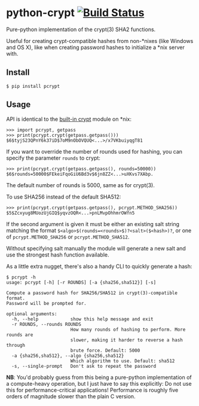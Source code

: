 # python-crypt [![Build Status](https://travis-ci.org/thusoy/python-crypt.svg?branch=master)](https://travis-ci.org/thusoy/python-crypt)

Pure-python implementation of the crypt(3) SHA2 functions.

Useful for creating crypt-compatible hashes from non-*nixes (like Windows
and OS X), like when creating password hashes to initialize a *nix server
with.


## Install

    $ pip install pcrypt


## Usage

API is identical to the [built-in crypt](https://docs.python.org/3.5/library/crypt.html) module on *nix:

    >>> import pcrypt, getpass
    >>> print(pcrypt.crypt(getpass.getpass()))
    $6$tyjS23QPnY6k37iD$7oM9nObOVQUQ<...>/x7VKbuiyqgT81

If you want to override the number of rounds used for hashing, you can specify the parameter `rounds` to crypt:

    >>> print(pcrypt.crypt(getpass.getpass(), rounds=50000))
    $6$rounds=50000$FEkeiFqoGiU6Bd3v$6jn8ZZ<...>uXKvs7XAbp.

The default number of rounds is 5000, same as for crypt(3).

To use SHA256 instead of the default SHA512:

    >>> print(pcrypt.crypt(getpass.getpass(), pcrypt.METHOD_SHA256))
    $5$Zcxyug8MUozUjGIQ$yqvzOQR<...>pnLMvpOhhmrOWfn5

If the second argument is given it must be either an existing salt string matching the
format `$<algo>$(rounds=<rounds>$)?<salt>($<hash>)?`, or one of `pcrypt.METHOD_SHA256`
or `pcrypt.METHOD_SHA512`.

Without specifying salt manually the module will generate a new salt and use
the strongest hash function available.

As a little extra nugget, there's also a handy CLI to quickly generate a hash:

    $ pcrypt -h
    usage: pcrypt [-h] [-r ROUNDS] [-a {sha256,sha512}] [-s]

    Compute a password hash for SHA256/SHA512 in crypt(3)-compatible format.
    Password will be prompted for.

    optional arguments:
      -h, --help            show this help message and exit
      -r ROUNDS, --rounds ROUNDS
                            How many rounds of hashing to perform. More rounds are
                            slower, making it harder to reverse a hash through
                            brute force. Default: 5000
      -a {sha256,sha512}, --algo {sha256,sha512}
                            Which algorithm to use. Default: sha512
      -s, --single-prompt   Don't ask to repeat the password

**NB**: You'd probably guess from this being a pure-python implementation of a compute-heavy operation, but I just have to say this explicitly: Do not use this for performance-critical applications! Performance is roughly five orders of magnitude slower than the plain C version.
